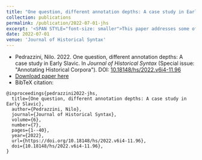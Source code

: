 ```yaml
---
title: "One question, different annotation depths: A case study in Early Slavic"
collection: publications
permalink: /publication/2022-07-01-jhs
excerpt: '<SPAN STYLE="font-size: smaller">This paper addresses some of the challenges of carrying out corpus-based linguistic analyses on historical corpora of different sizes and annotation depths. Data from the TOROT Treebank is collected to carry out a case study on Early Slavic dative absolutes, showing the extent to which methodology and results may change depending on the amount of data and the levels of linguistic annotation available. The analysis indicates that deeply-annotated treebanks of limited size can be exploited to establish a solid guideline to analyze a phenomenon in shallowly-annotated corpora and even new, unannotated texts. This is particularly encouraging for historical languages, such as Early Slavic, showing very high diatopic and diachronic variation, which significantly undermines corpus-annotation automation and therefore calls for alternative strategies to counteract data scarcity.</SPAN>'
date: 2022-07-01
venue: 'Journal of Historical Syntax'
---
```

<ul class="fa-ul">
 <li><i class="fa-li fa fa-quote-left"></i> Pedrazzini, Nilo. 2022. One question, different annotation depths: A case study in Early Slavic. In <i>Journal of Historical Syntax</i> (Special issue: "Annotating Historical Corpora"). DOI: <a href="https://doi.org/10.18148/hs/2022.v6i4-11.96">10.18148/hs/2022.v6i4-11.96</a></li>
 <li><i class="fa-li fa fa-download"></i><a href="https://ojs.ub.uni-konstanz.de/hs/index.php/hs/article/view/96/87">Download paper here</a></li>
 <li><i class="fa-li fa fa-quote-right"></i>BibTeX citation:</li>
</ul>

```
@inproceedings{pedrazzini2022-jhs,
  title={One question, different annotation depths: A case study in Early Slavic},
  author={Pedrazzini, Nilo}, 
  journal={Journal of Historical Syntax},
  volume={6},
  number={7},
  pages={1--40},
  year={2022},
  url={https://doi.org/10.18148/hs/2022.v6i4-11.96},
  doi={10.18148/hs/2022.v6i4-11.96},
}
```